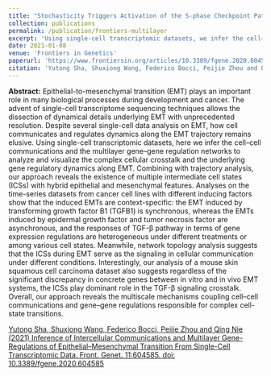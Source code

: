 ```yaml
---
title: "Stochasticity Triggers Activation of the S-phase Checkpoint Pathway in Budding Yeast"
collection: publications
permalink: /publication/frontiers-multilayer
excerpt: 'Using single-cell transcriptomic datasets, we infer the cell–cell communications and the multilayer gene–gene regulation networks to analyze and visualize the complex cellular crosstalk and the underlying gene regulatory dynamics along epithelial-mesenchymal transitions (EMT)'
date: 2021-01-08
venue: 'Frontiers in Genetics'
paperurl: 'https://www.frontiersin.org/articles/10.3389/fgene.2020.604585/full?&utm_source=Email_to_authors_&utm_medium=Email&utm_content=T1_11.5e1_author&utm_campaign=Email_publication&field=&journalName=Frontiers_in_Genetics&id=604585'
citation: 'Yutong Sha, Shuxiong Wang, Federico Bocci, Peijie Zhou and Qing Nie (2021) Inference of Intercellular Communications and Multilayer Gene-Regulations of Epithelial–Mesenchymal Transition From Single-Cell Transcriptomic Data. Front. Genet. 11:604585. doi: 10.3389/fgene.2020.604585'
---
```

**Abstract:** Epithelial-to-mesenchymal transition (EMT) plays an important role in many biological processes during development and cancer. The advent of single-cell transcriptome sequencing techniques allows the dissection of dynamical details underlying EMT with unprecedented resolution. Despite several single-cell data analysis on EMT, how cell communicates and regulates dynamics along the EMT trajectory remains elusive. Using single-cell transcriptomic datasets, here we infer the cell–cell communications and the multilayer gene–gene regulation networks to analyze and visualize the complex cellular crosstalk and the underlying gene regulatory dynamics along EMT. Combining with trajectory analysis, our approach reveals the existence of multiple intermediate cell states (ICSs) with hybrid epithelial and mesenchymal features. Analyses on the time-series datasets from cancer cell lines with different inducing factors show that the induced EMTs are context-specific: the EMT induced by transforming growth factor B1 (TGFB1) is synchronous, whereas the EMTs induced by epidermal growth factor and tumor necrosis factor are asynchronous, and the responses of TGF-β pathway in terms of gene expression regulations are heterogeneous under different treatments or among various cell states. Meanwhile, network topology analysis suggests that the ICSs during EMT serve as the signaling in cellular communication under different conditions. Interestingly, our analysis of a mouse skin squamous cell carcinoma dataset also suggests regardless of the significant discrepancy in concrete genes between in vitro and in vivo EMT systems, the ICSs play dominant role in the TGF-β signaling crosstalk. Overall, our approach reveals the multiscale mechanisms coupling cell–cell communications and gene–gene regulations responsible for complex cell-state transitions.

[Yutong Sha, Shuxiong Wang, Federico Bocci, Peijie Zhou and Qing Nie (2021) Inference of Intercellular Communications and Multilayer Gene-Regulations of Epithelial–Mesenchymal Transition From Single-Cell Transcriptomic Data. Front. Genet. 11:604585. doi: 10.3389/fgene.2020.604585](https://www.frontiersin.org/articles/10.3389/fgene.2020.604585/full?&utm_source=Email_to_authors_&utm_medium=Email&utm_content=T1_11.5e1_author&utm_campaign=Email_publication&field=&journalName=Frontiers_in_Genetics&id=604585)
